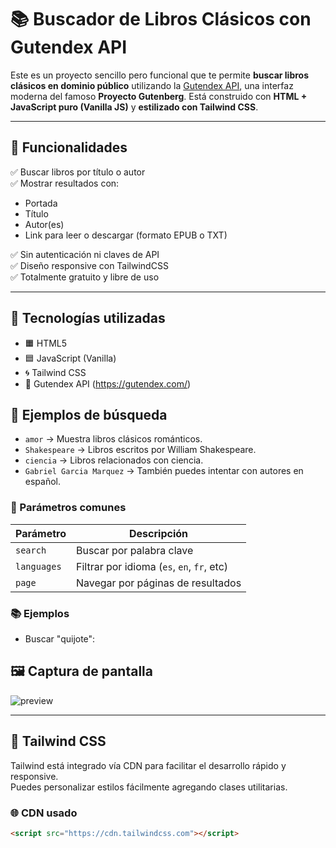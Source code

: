 # 📚 Buscador de Libros Clásicos con Gutendex API
Este es un proyecto sencillo pero funcional que te permite **buscar libros clásicos en dominio público** utilizando la [Gutendex API](https://gutendex.com/), una interfaz moderna del famoso **Proyecto Gutenberg**. Está construido con **HTML + JavaScript puro (Vanilla JS)** y **estilizado con Tailwind CSS**.

---

## 🌟 Funcionalidades

✅ Buscar libros por título o autor  
✅ Mostrar resultados con:
- Portada
- Título
- Autor(es)
- Link para leer o descargar (formato EPUB o TXT)

✅ Sin autenticación ni claves de API  
✅ Diseño responsive con TailwindCSS  
✅ Totalmente gratuito y libre de uso

---

## 🔧 Tecnologías utilizadas

- 🟧 HTML5
- 🟦 JavaScript (Vanilla)
- 🌀 Tailwind CSS
- 🔗 Gutendex API (https://gutendex.com/)


## 🧪 Ejemplos de búsqueda

- `amor` → Muestra libros clásicos románticos.
- `Shakespeare` → Libros escritos por William Shakespeare.
- `ciencia` → Libros relacionados con ciencia.
- `Gabriel Garcia Marquez` → También puedes intentar con autores en español.
### 🔎 Parámetros comunes

| Parámetro     | Descripción                              |
|---------------|------------------------------------------|
| `search`      | Buscar por palabra clave                 |
| `languages`   | Filtrar por idioma (`es`, `en`, `fr`, etc) |
| `page`        | Navegar por páginas de resultados        |

### 📚 Ejemplos

- Buscar "quijote":








## 🖼️ Captura de pantalla

![preview](![image](https://github.com/user-attachments/assets/2c8f74be-80cc-4ca5-8510-f21952b88ded)) <!-- Opcional si tienes una imagen -->

---

## 🎨 Tailwind CSS

Tailwind está integrado vía CDN para facilitar el desarrollo rápido y responsive.  
Puedes personalizar estilos fácilmente agregando clases utilitarias.

### 🌐 CDN usado
```html
<script src="https://cdn.tailwindcss.com"></script>
